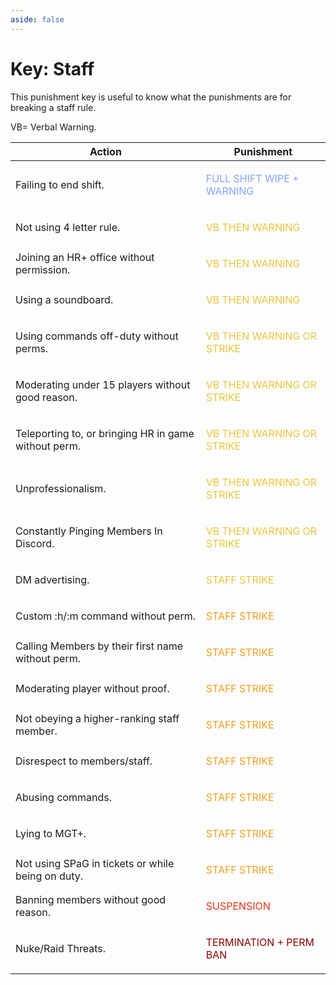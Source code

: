 ```yaml
---
aside: false
---
```


# Key: Staff

This punishment key is useful to know what the punishments are for breaking a staff rule.

VB= Verbal Warning.

| Action                                               | Punishment                                               |
| ---------------------------------------------------- | -------------------------------------------------------- |
| Failing to end shift.                                | <p style="color: #85a4fd;">FULL SHIFT WIPE + WARNING</p> |
| Not using 4 letter rule.                             | <p style="color: #e8c53d;"> VB THEN WARNING</p>          |
| Joining an HR+ office without permission.            | <p style="color: #e8c53d;"> VB THEN WARNING</p>                   |
| Using a soundboard.                                  | <p style="color: #e8c53d;"> VB THEN WARNING</p>                   |
| Using commands off-duty without perms.               | <p style="color: #e8c53d;"> VB THEN WARNING OR STRIKE</p>         |
| Moderating under 15 players without good reason.     | <p style="color: #e8c53d;"> VB THEN WARNING OR STRIKE</p>         |
| Teleporting to, or bringing HR in game without perm. | <p style="color: #e8c53d;"> VB THEN WARNING OR STRIKE</p>         |
| Unprofessionalism.                                   | <p style="color: #e8c53d;"> VB THEN WARNING OR STRIKE</p>         |
| Constantly Pinging Members  In Discord.              | <p style="color: #e8c53d;"> VB THEN WARNING OR STRIKE</p>         |
| DM advertising.                                      | <p style="color: #e8c53d;">STAFF STRIKE</p>              |
| Custom :h/:m command without perm.                   | <p style="color: #ef9f1d;">STAFF STRIKE</p>              |
| Calling Members by their first name without perm.    | <p style="color: #ef9f1d;">STAFF STRIKE</p>              |
| Moderating player without proof.                     | <p style="color: #ef9f1d;">STAFF STRIKE</p>              |
| Not obeying a higher-ranking staff member.           | <p style="color: #ef9f1d;">STAFF STRIKE</p>              |
| Disrespect to members/staff.                         | <p style="color: #ef9f1d;">STAFF STRIKE</p>              |
| Abusing commands.                                    | <p style="color: #ef9f1d;">STAFF STRIKE</p>              |
| Lying to MGT+.                                       | <p style="color: #ef9f1d;">STAFF STRIKE</p>              |
| Not using SPaG in tickets or while being on duty.    | <p style="color: #ef9f1d;">STAFF STRIKE</p>              |
| Banning members without good reason.                 | <p style="color: #e83413;">SUSPENSION</p>                |
| Nuke/Raid Threats.                                   | <p style="color: #8b0000;">TERMINATION + PERM BAN</p>    |
